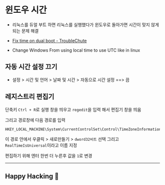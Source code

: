 # 윈도우 시간

- 리눅스를 듀얼 부트 하면 리눅스를 실행했다가 윈도우로 돌아가면 시간이 맞지 않게 되는 문제 해결

- [Fix time on dual boot - TroubleChute](https://www.youtube.com/watch?v=xO0lPxrtFCw)

- Change Windows From using local time to use UTC like in linux

## 자동 시간 설정 끄기

- 설정 > 시간 및 언어 > 날짜 및 시간 > 자동으로 시간 설정 ==> 끔

## 레지스트리 편집기

단축키 `Ctrl + R`로 실행 창을 띄우고 `regedit`을 입력 해서 편집기 창을 띄움

그리고 경로창에 다음 경로를 입력

```txt
HKEY_LOCAL_MACHINE\System\CurrentControlSet\Control\TimeZoneInformation
```

이 경로 안에서 우클릭 > 새로만들기 > `dword32비트` 선택 그리고 `RealTimeIsUniversal`이라고 이름 지정

편집하기 위해 엔터 한번 더 누른후 값을 `1`로 변경

---

## Happy Hacking 🎉
